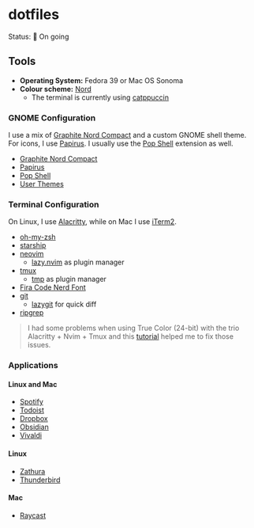 # dotfiles

Status: 🚧 On going

## Tools 

- **Operating System:** Fedora 39 or Mac OS Sonoma
- **Colour scheme:** [Nord](https://github.com/arcticicestudio/nord)
    - The terminal is currently using [catppuccin](https://catppuccin.com)

### GNOME Configuration

I use a mix of [Graphite Nord Compact](https://github.com/vinceliuice/Graphite-gtk-theme)
and a custom GNOME shell theme. For icons, I use
[Papirus](https://github.com/PapirusDevelopmentTeam/papirus-icon-theme). I usually use the
[Pop Shell](https://github.com/pop-os/shell) extension as well.

- [Graphite Nord Compact](https://github.com/vinceliuice/Graphite-gtk-theme)
- [Papirus](https://github.com/PapirusDevelopmentTeam/papirus-icon-theme)
- [Pop Shell](https://github.com/pop-os/shell)
- [User Themes](https://extensions.gnome.org/extension/19/user-themes/)

### Terminal Configuration

On Linux, I use [Alacritty](https://github.com/alacritty/alacritty), while on Mac I use
[iTerm2](https://iterm2.com/).

- [oh-my-zsh](https://github.com/ohmyzsh/ohmyzsh)
- [starship](https://starship.rs)
- [neovim](https://neovim.io)
    - [lazy.nvim](https://github.com/folke/lazy.nvim) as plugin manager
- [tmux](https://github.com/tmux/tmux)
    - [tmp](https://github.com/tmux-plugins/tpm) as plugin manager
- [Fira Code Nerd Font](https://www.nerdfonts.com/font-downloads)
- [git](https://git-scm.com/)
    - [lazygit](https://github.com/jesseduffield/lazygit) for quick diff
- [ripgrep](https://github.com/BurntSushi/ripgrep)

> I had some problems when using True Color (24-bit) with the trio Alacritty + Nvim + Tmux
> and this [tutorial](https://gist.github.com/andersevenrud/015e61af2fd264371032763d4ed965b6)
> helped me to fix those issues.

### Applications

#### Linux and Mac

- [Spotify](https://open.spotify.com/)
- [Todoist](https://todoist.com/)
- [Dropbox](https://www.dropbox.com/)
- [Obsidian](https://obsidian.md)
- [Vivaldi](https://vivaldi.com)

#### Linux

- [Zathura](https://github.com/pwmt/zathura)
- [Thunderbird](https://www.thunderbird.net/)

#### Mac

- [Raycast](https://www.raycast.com/)

